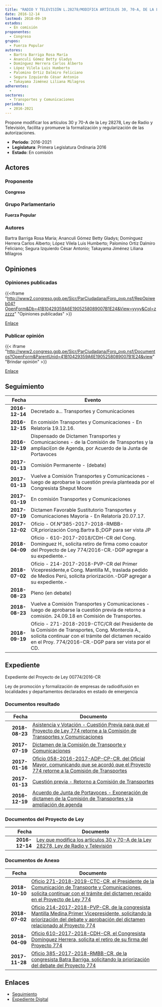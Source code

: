 ```yaml
---
title: "RADIO Y TELEVISIÓN L.28278/MODIFICA ARTÍCULOS 30, 70-A, DE LA LEY..."
date: 2016-12-14
lastmod: 2018-09-19
estados: 
  - En comisión
proponentes: 
  - Congreso
grupos: 
  - Fuerza Popular
autores: 
  - Bartra Barriga Rosa María
  - Ananculi Gómez Betty Gladys
  - Domínguez Herrera Carlos Alberto
  - López Vilela Luis Humberto
  - Palomino Ortiz Dalmiro Feliciano
  - Segura Izquierdo César Antonio
  - Takayama Jiménez Liliana Milagros
adherentes: 
  - 
sectores: 
  - Transportes y Comunicaciones
periodos: 
  - 2016-2021
---
```


Propone modificar los artículos 30 y 70-A de la Ley 28278, Ley de Radio y Televisión, facilita y promueve la formalización y regularización de las autorizaciones.

- **Periodo**: 2016-2021
- **Legislatura**: Primera Legislatura Ordinaria 2016
- **Estado**: En comisión

## Actores

### Proponente

**Congreso**

### Grupo Parlamentario

**Fuerza Popular**

### Autores

Bartra Barriga Rosa María; Ananculi Gómez Betty Gladys; Domínguez Herrera Carlos Alberto; López Vilela Luis Humberto; Palomino Ortiz Dalmiro Feliciano; Segura Izquierdo César Antonio; Takayama Jiménez Liliana Milagros


## Opiniones

### Opiniones publicadas

{{<iframe "http://www2.congreso.gob.pe/Sicr/ParCiudadana/Foro_pvp.nsf/RepOpiweb04?OpenForm&Db=41B10429359A6E1905258089007B1E24&View=yyyy&Col=zzzzz" "Opiniones publicadas" >}}

[Enlace](http://www2.congreso.gob.pe/Sicr/ParCiudadana/Foro_pvp.nsf/RepOpiweb04?OpenForm&Db=41B10429359A6E1905258089007B1E24&View=yyyy&Col=zzzzz)
### Publicar opinión

{{< iframe "http://www2.congreso.gob.pe/Sicr/ParCiudadana/Foro_pvp.nsf/Documentos?OpenForm&ParentUnid=41B10429359A6E1905258089007B1E24&view" "Brindar opinión" >}}

[Enlace](http://www2.congreso.gob.pe/Sicr/ParCiudadana/Foro_pvp.nsf/Documentos?OpenForm&ParentUnid=41B10429359A6E1905258089007B1E24&view)

## Seguimiento

| Fecha | Evento |
|------:|--------|
| **2016-12-14** | Decretado a... Transportes y Comunicaciones|
| **2016-12-15** | En comisión Transportes y Comunicaciones - En Relatoría 19.12.16.|
| **2016-12-19** | Dispensado de Dictamen Transportes y Comunicaciones - de la Comisión de Transportes y la ampliaci{on de Agenda, por Acuerdo de la Junta de Portavoces|
| **2017-01-13** | Comisión Permanente - (debate)|
| **2017-01-13** | Vuelve a Comisión Transportes y Comunicaciones - luego de aprobarse la cuestión previa planteada por el Congresista Sheput Moore|
| **2017-01-19** | En comisión Transportes y Comunicaciones|
| **2017-07-19** | Dictamen Favorable Sustitutorio Transportes y Comunicaciones Mayoria - En Relatoría 20.07.17.|
| **2017-12-02** | Oficio - Of.N°385-2017-2018-RMBB-CR,priorización Cong.Bartra B.;DGP para ser vista JP|
| **2018-04-09** | Oficio - 610-2017-2018/CDH-CR del Cong. Dominguez H., solicita retiro de firma como coautor del Proyecto de Ley 774/2016-CR.-DGP agregar a su expediente.-|
| **2018-07-02** | Oficio - 214-2017-2018-PVP-CR del Primer Vicepresidente,e Cong. Mantilla M., traslada pedido de Medios Perú, solicita priorización.-DGP agregar a su expediente.-|
| **2018-08-23** | Pleno (en debate)|
| **2018-08-23** | Vuelve a Comisión Transportes y Comunicaciones - luego de aprobarse la cuestión previa de retorno a comisión. 24.09.18 en Comisión de Transportes.|
| **2018-09-19** | Oficio - 271-2018-2019-CTC/CR del Presidente de la Comisión de Transportes, Cong. Monterola A., solicita continuar con el trámite del dictamen recaído en el Proy. 774/2016-CR.-DGP para ser vista por el CD.|


## Expediente

Expediente del Proyecto de Ley 00774/2016-CR

Ley de promoción y formalización de empresas de radiodifusión en localidades y departamentos declarados en estado de emergencia


### Documentos resultado

| Fecha | Documento |
|------:|--------|
| **2018-08-23** | [Asistencia y Votación - Cuestión Previa para que el Proyecto de Ley 774 retorne a la Comisión de Transportes y Comunicaciones](http://www.leyes.congreso.gob.pe/Documentos/2016_2021/Asistencia_y_Votacion/Proyectos_de_Ley/AVCP0077420180823.pdf) |
| **2017-07-19** | [Dictamen de la Comisión de Transporte y Comunicaciones](http://www.leyes.congreso.gob.pe/Documentos/2016_2021/Dictamenes/Proyectos_de_Ley/00774DC23MAY20170719.pdf) |
| **2017-01-16** | [Oficio 058-2016-2017-ADP-CP-CR, del Oficial Mayor, comunicando que se acordó que el Proyecto 774 retorne a la Comisión de Transportes](http://www.leyes.congreso.gob.pe/Documentos/2016_2021/Oficios/Oficialia_Mayor/OFICIO-058-2016-2017-ADP-CP-CR.pdf) |
| **2017-01-13** | [Cuestión previa - Retorno a Comisión de Transportes](http://www.leyes.congreso.gob.pe/Documentos/2016_2021/Asistencia_y_Votacion/Proyectos_de_Ley/AVCP0077420170113.pdf) |
| **2016-12-19** | [Acuerdo de Junta de Portavoces - Exoneración de dictamen de la Comisión de Transportes y la ampliación de agenda](http://www.leyes.congreso.gob.pe/Documentos/2016_2021/Acuerdos/Junta_Portavoces/AJP0077420161219.pdf) |

### Documentos del Proyecto de Ley

| Fecha | Documento |
|------:|--------|
| **2016-12-14** | [Ley que modifica los artículos 30 y 70-A de la Ley 28278, Ley de Radio y Televisión](http://www.leyes.congreso.gob.pe/Documentos/2016_2021/Proyectos_de_Ley_y_de_Resoluciones_Legislativas/PL0077020161214.pdf) |

### Documentos de Anexo

| Fecha | Documento |
|------:|--------|
| **2018-10-10** | [Oficio 271-2018-2019-CTC-CR, el Presidente de la Comunicación de Transporte y Comunicaciones, solicita continuar con el trámite del dictamen recaído en el Proyecto de Ley 774](http://www.leyes.congreso.gob.pe/Documentos/2016_2021/Oficios/Comisiones_Ordinarias/OFICIO-271-2018-2019-CTC-CR.PDF) |
| **2018-07-02** | [Oficio 214-2017-2018-PVP-CR, de la congresista Mantilla Medina,Primer Vicepresidente, solicitando la priorización del debate y aprobación del dictamen relacionado al Proyecto 774](http://www.leyes.congreso.gob.pe/Documentos/2016_2021/Oficios/Congresistas/OFICIO-214-2017-2018-PVP-CR.PDF) |
| **2018-04-09** | [Oficio 610-2017-2018-CDH-CR, el Congresista Domínguez Herrera, solicita el retiro de su firma del Proyecto 774](http://www.leyes.congreso.gob.pe/Documentos/2016_2021/Retiro_de_Firmas/Proyectos/OFICIO-610-2017-2018-CDH-CR.PDF) |
| **2017-11-28** | [Oficio 385-2017-2018-RMBB-CR, de la congresista Batra Barriga, solicitando la priorización del debate del Proyecto 774](http://www.leyes.congreso.gob.pe/Documentos/2016_2021/Oficios/Congresistas/OFICIO-385-2017-2018-RMBB-CR.PDF) |

## Enlaces 

- [Seguimiento](http://www2.congreso.gob.pehttp://www2.congreso.gob.pe/Sicr/TraDocEstProc/CLProLey2016.nsf/f7fff46988ca05b1052578e100829cc7/9d49e45d09b401cf05258089007fe227?OpenDocument)
- [Expediente Digital](http://www2.congreso.gob.pehttp://www2.congreso.gob.pe/Sicr/TraDocEstProc/CLProLey2016.nsf/f7fff46988ca05b1052578e100829cc7/9d49e45d09b401cf05258089007fe227?OpenDocument&Click=05257FB7005EB655.eb71d0cf91d8294e05256cdf006b5706/$Body/0.1C6C)
